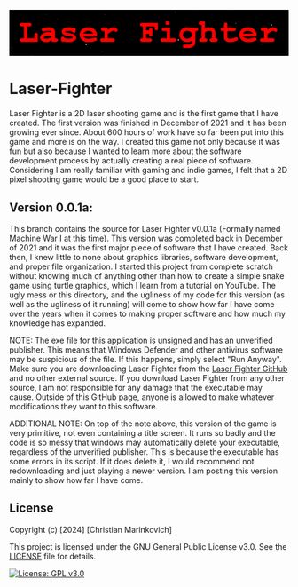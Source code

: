 ![Splash Text](img/Laser_Fighter_Splash_Text.png)

# Laser-Fighter

Laser Fighter is a 2D laser shooting game and is the first game that I have created. The first version was finished in December of 2021 and it has been growing ever since. About 600 hours of work have so far been put into this game and more is on the way. I created this game not only because it was fun but also because I wanted to learn more about the software development process by actually creating a real piece of software. Considering I am really familiar with gaming and indie games, I felt that a 2D pixel shooting game would be a good place to start.

## Version 0.0.1a:

This branch contains the source for Laser Fighter v0.0.1a (Formally named Machine War I at this time). This version was completed back in December of 2021 and it was the first major piece of software that I have created. Back then, I knew little to none about graphics libraries, software development, and proper file organization. I started this project from complete scratch without knowing much of anything other than how to create a simple snake game using turtle graphics, which I learn from a tutorial on YouTube. The ugly mess or this directory, and the ugliness of my code for this version (as well as the ugliness of it running) will come to show how far I have come over the years when it comes to making proper software and how much my knowledge has expanded. 

NOTE: The exe file for this application is unsigned and has an unverified publisher. This means that Windows Defender and other antivirus software may be suspicious of the file. If this happens, simply select "Run Anyway". Make sure you are downloading Laser Fighter from the [Laser Fighter GitHub](https://github.com/Christian2147/Laser-Fighter) and no other external source. If you download Laser Fighter from any other source, I am not responsible for any damage that the executable may cause. Outside of this GitHub page, anyone is allowed to make whatever modifications they want to this software.

ADDITIONAL NOTE: On top of the note above, this version of the game is very primitive, not even containing a title screen. It runs so badly and the code is so messy that windows may automatically delete your executable, regardless of the unverified publisher. This is because the executable has some errors in its script. If it does delete it, I would recommend not redownloading and just playing a newer version. I am posting this version mainly to show how far I have come.

## License

Copyright (c) [2024] [Christian Marinkovich]

This project is licensed under the GNU General Public License v3.0. See the [LICENSE](./LICENSE) file for details.

[![License: GPL v3.0](https://img.shields.io/badge/License-GPL%20v3.0-blue.svg)](https://www.gnu.org/licenses/gpl-3.0)
